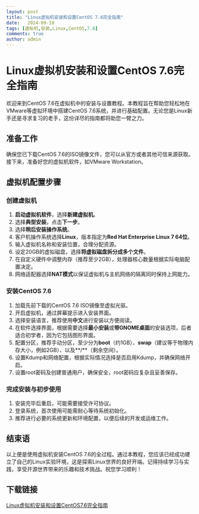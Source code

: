 ```yaml
---
layout: post
title: "Linux虚拟机安装和设置CentOS 7.6完全指南"
date:   2024-09-10
tags: [虚拟机,安装,Linux,CentOS,7.6]
comments: true
author: admin
---
```

# Linux虚拟机安装和设置CentOS 7.6完全指南

欢迎来到CentOS 7.6在虚拟机中的安装与设置教程。本教程旨在帮助您轻松地在VMware等虚拟环境中搭建CentOS 7.6系统，并进行基础配置。无论您是Linux新手还是寻求复习的老手，这份详尽的指南都将助您一臂之力。

## 准备工作

确保您已下载CentOS 7.6的ISO镜像文件，您可以从官方或者其他可信来源获取。接下来，准备好您的虚拟机软件，如VMware Workstation。

## 虚拟机配置步骤

### 创建虚拟机

1. **启动虚拟机软件**，选择**新建虚拟机**。
2. 选择**典型安装**，点击**下一步**。
3. 选择**稍后安装操作系统**。
4. 客户机操作系统选择**Linux**，版本指定为**Red Hat Enterprise Linux 7 64位**。
5. 输入虚拟机名称和安装位置，合理分配资源。
6. 设定20GB的虚拟磁盘，选择**将虚拟磁盘拆分成多个文件**。
7. 在自定义硬件中调整内存（推荐至少2GB），处理器核心数量根据实际电脑配置决定。
8. 网络适配器选择**NAT模式**以保证虚拟机与主机网络的隔离同时保持上网能力。

### 安装CentOS 7.6

1. 加载先前下载的CentOS 7.6 ISO镜像至虚拟光驱。
2. 开启虚拟机，通过屏幕提示进入安装界面。
3. 选择安装语言，推荐使用**中文**进行安装以方便阅读。
4. 在软件选择界面，根据需要选择**最小安装**或**带GNOME桌面**的安装选项，后者适合初学者，因为它包括图形界面。
5. 配置分区，推荐手动分区，至少分为**boot**（约1GB）、**swap**（建议等于物理内存大小，例如2GB）、以及**/**（剩余空间）。
6. 设置Kdump和网络配置，根据实际情况选择是否启用Kdump，并确保网络开启。
7. 设置root密码及创建普通用户，确保安全，root密码应复杂且妥善保存。

### 完成安装与初步使用

1. 安装完毕后重启，可能需要接受许可协议。
2. 登录系统，首次使用可能需耐心等待系统初始化。
3. 推荐进行必要的系统更新和环境配置，以便后续的开发或运维工作。

## 结束语

以上便是使用虚拟机安装CentOS 7.6的全过程。通过本教程，您应该已经成功建立了自己的Linux实验环境，这是探索Linux世界的良好开端。记得持续学习与实践，享受开源世界带来的乐趣和技术挑战。祝您学习顺利！

## 下载链接

[Linux虚拟机安装和设置CentOS7.6完全指南](https://pan.quark.cn/s/41faf0b8cc80)
